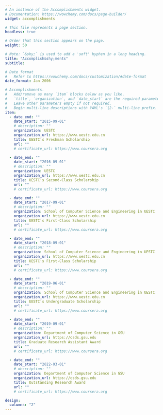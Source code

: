 ```yaml
---
# An instance of the Accomplishments widget.
# Documentation: https://wowchemy.com/docs/page-builder/
widget: accomplishments

# This file represents a page section.
headless: true

# Order that this section appears on the page.
weight: 50

# Note: `&shy;` is used to add a 'soft' hyphen in a long heading.
title: "Accomplish&shy;ments"
subtitle:

# Date format
#   Refer to https://wowchemy.com/docs/customization/#date-format
date_format: Jan 2006

# Accomplishments.
#   Add/remove as many `item` blocks below as you like.
#   `title`, `organization`, and `date_start` are the required parameters.
#   Leave other parameters empty if not required.
#   Begin multi-line descriptions with YAML's `|2-` multi-line prefix.
item:
  - date_end: ""
    date_start: "2015-09-01"
    # description: ""
    organization: UESTC
    organization_url: https://www.uestc.edu.cn
    title: UESTC's Freshman Scholarship
    url: ""
    # certificate_url: https://www.coursera.org

  - date_end: ""
    date_start: "2016-09-01"
    # description: ""
    organization: UESTC
    organization_url: https://www.uestc.edu.cn
    title: UESTC's Second-Class Scholarship
    url: ""
    # certificate_url: https://www.coursera.org

  - date_end: ""
    date_start: "2017-09-01"
    # description: ""
    organization: School of Computer Science and Engineering in UESTC
    organization_url: https://www.uestc.edu.cn
    title: UESTC's First-Class Scholarship
    url: ""
    # certificate_url: https://www.coursera.org

  - date_end: ""
    date_start: "2018-09-01"
    # description: ""
    organization: School of Computer Science and Engineering in UESTC
    organization_url: https://www.uestc.edu.cn
    title: UESTC's First-Class Scholarship
    url: ""
    # certificate_url: https://www.coursera.org

  - date_end: ""
    date_start: "2019-06-01"
    # description: ""
    organization: School of Computer Science and Engineering in UESTC
    organization_url: https://www.uestc.edu.cn
    title: UESTC's Undergraduate Scholarship
    url: ""
    # certificate_url: https://www.coursera.org

  - date_end: ""
    date_start: "2019-09-01"
    # description: ""
    organization: Department of Computer Science in GSU
    organization_url: https://csds.gsu.edu
    title: Graduate Research Assistant Award
    url: ""
    # certificate_url: https://www.coursera.org

  - date_end: ""
    date_start: "2022-03-01"
    # description: ""
    organization: Department of Computer Science in GSU
    organization_url: https://csds.gsu.edu
    title: Outstanding Research Award
    url: ""
    # certificate_url: https://www.coursera.org

design:
  columns: "2"
---
```

